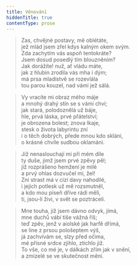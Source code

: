 ```yaml
---
title: Věnování
hiddenTitle: true
contentType: prose
---
```


> Zas, chvějné postavy, mě oblétáte,  
> jež mlád jsem zřel kdys kalným okem svým.  
> Zda zachytím vás aspoň tentokráte?  
> Jsem dosud posedlý tím blouzněním?  
> Jak dorážíte! nuž, ať vládu máte,  
> jak z hlubin zrodila vás mha i dým;  
> má prsa mladistvě se rozevlála  
> tou parou kouzel, nad vámi jež sálá.

  

> Vy vracíte mi obraz mého máje  
> a mnohý drahý stín se s vámi chví;  
> jak stará, polodoznělá už báje,  
> hle, prvá láska, prvé přátelství;  
> je obrozena bolest; znova lkaje,  
> stesk o života labyrintu zní  
> i o těch dobrých, přede mnou kdo skláni,  
> o krásné chvíle sudbou oklamáni.

  

> Již nenaslouchají mi při mém díle  
> ty duše, jimž jsem prvé zpěvy pěl;  
> již rozprášeno hemžení je milé  
> a prvý ohlas dozvučel mi, žel!  
> Zní strast má v cizí davy nahodilé,  
> i jejich potlesk už mě rozsmutněl,  
> a kdo mou píseň dříve rádi měli,  
> ti, jsou-li živi, v svět se poztráceli.

  

> Mne touha, jíž jsem dávno odvyk, jímá,  
> mne duchů vábí tiše vážná říš;  
> teď zpěv, jenž v aiolské jak harfě dřímá,  
> se line z prsou pološeptem výš,  
> já zachvívám se, slzy před očima,  
> mé přísné srdce zjihlo, ztichlo již.  
> To vše, co mé je, v dálkách zřím jak v snění,  
> a zmizelé se ve skutečnost mění.
